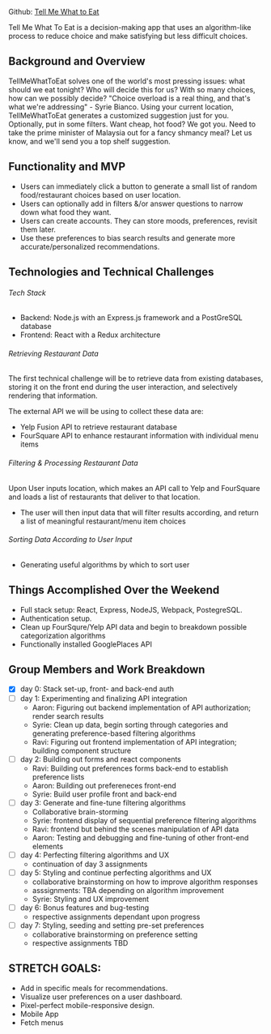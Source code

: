 Github: [Tell Me What to Eat](https://github.com/ravisraval/TellMeWhatToEat)


Tell Me What To Eat is a decision-making app that uses an algorithm-like process to reduce choice and make satisfying but less difficult choices.

## Background and Overview

  TellMeWhatToEat solves one of the world's most pressing issues: what should we eat tonight? Who will decide this for us? With so many choices, how can we possibly decide? "Choice overload is a real thing, and that's what we're addressing" - Syrie Bianco. Using your current location, TellMeWhatToEat generates a customized suggestion just for you. Optionally, put in some filters. Want cheap, hot food? We got you. Need to take the prime minister of Malaysia out for a fancy shmancy meal? Let us know, and we'll send you a top shelf suggestion.

## Functionality and MVP
  - Users can immediately click a button to generate a small list of random food/restaurant choices based on user location.
  - Users can optionally add in filters &/or answer questions to narrow down what food they want.
  - Users can create accounts. They can store moods, preferences, revisit them later.
  - Use these preferences to bias search results and generate more accurate/personalized recommendations.

## Technologies and Technical Challenges
###### Tech Stack
  *  Backend: Node.js with an Express.js framework and a PostGreSQL database
  *  Frontend: React with a Redux architecture

###### Retrieving Restaurant Data
The first technical challenge will be to retrieve data from existing databases, storing it on the front end during the user interaction, and selectively rendering that information.

The external API we will be using to collect these data are:
  *  Yelp Fusion API to retrieve restaurant database
  *  FourSquare API to enhance restaurant information with individual menu items

###### Filtering & Processing Restaurant Data

  Upon User inputs location, which makes an API call to Yelp and FourSquare and loads a list of restaurants that deliver to that location.
  * The user will then input data that will filter results according, and return a list of meaningful restaurant/menu item choices

###### Sorting Data According to User Input
  *  Generating useful algorithms by which to sort user

## Things Accomplished Over the Weekend
  *  Full stack setup: React, Express, NodeJS, Webpack, PostegreSQL.
  *  Authentication setup.
  *  Clean up FourSqure/Yelp API data and begin to breakdown possible categorization algorithms
  *  Functionally installed GooglePlaces API

## Group Members and Work Breakdown

  - [x] day 0: Stack set-up, front- and back-end auth
  - [ ] day 1: Experimenting and finalizing API integration
    - Aaron: Figuring out backend implementation of API authorization; render search results
    - Syrie: Clean up data, begin sorting through categories and generating preference-based filtering algorithms
    - Ravi: Figuring out frontend implementation of API integration; building component structure
  - [ ] day 2: Building out forms and react components
    - Ravi: Building out preferences forms back-end to establish preference lists
    - Aaron: Building out prefereneces front-end
    - Syrie: Build user profile front and back-end
  - [ ] day 3: Generate and fine-tune filtering algorithms
    - Collaborative brain-storming
    - Syrie: frontend display of sequential preference filtering algorithms
    - Ravi: frontend but behind the scenes manipulation of API data
    - Aaron: Testing and debugging and fine-tuning of other front-end elements
  - [ ] day 4: Perfecting filtering algorithms and UX
    - continuation of day 3 assignments
  - [ ] day 5: Styling and continue perfecting algorithms and UX
    - collaborative brainstorming on how to improve algorithm responses
    - asssignments: TBA depending on algorithm improvement
    - Syrie: Styling and UX improvement
  - [ ] day 6: Bonus features and bug-testing
    - respective assignments dependant upon progress
  - [ ] day 7: Styling, seeding and setting pre-set preferences
    - collaborative brainstorming on preference setting
    - respective assignments TBD


## STRETCH GOALS:
*  Add in specific meals for recommendations.
*  Visualize user preferences on a user dashboard.
*  Pixel-perfect mobile-responsive design.
*  Mobile App
*  Fetch menus

